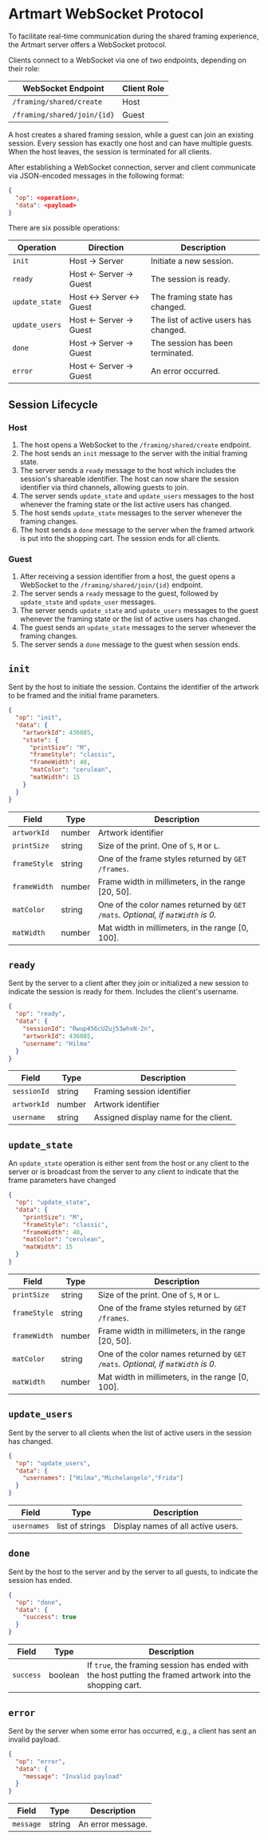 # Artmart WebSocket Protocol

To facilitate real-time communication during the shared framing experience, the Artmart server offers a WebSocket protocol.

Clients connect to a WebSocket via one of two endpoints, depending on their role:

WebSocket Endpoint          | Client Role
----------------------------|------------
`/framing/shared/create`    | Host
`/framing/shared/join/{id}` | Guest

A host creates a shared framing session, while a guest can join an existing session. Every session has exactly one host and can have multiple guests. When the host leaves, the session is terminated for all clients.

After establishing a WebSocket connection, server and client communicate via JSON-encoded messages in the following format:

```json
{
  "op": <operation>,
  "data": <payload>
}
```

There are six possible operations:

Operation      | Direction             | Description
---------------|-----------------------|------------
`init`         | Host → Server         | Initiate a new session.
`ready`        | Host ← Server → Guest | The session is ready.
`update_state` | Host ↔ Server ↔ Guest | The framing state has changed.
`update_users` | Host ← Server → Guest | The list of active users has changed.
`done`         | Host → Server → Guest | The session has been terminated.
`error`        | Host ← Server → Guest | An error occurred.

## Session Lifecycle

### Host

1. The host opens a WebSocket to the `/framing/shared/create` endpoint.
2. The host sends an `init` message to the server with the initial framing state.
3. The server sends a `ready` message to the host which includes the session's shareable identifier. The host can now share the session identifier via third channels, allowing guests to join.
4. The server sends `update_state` and `update_users` messages to the host whenever the framing state or the list active users has changed.
5. The host sends `update_state` messages to the server whenever the framing changes.
6. The host sends a `done` message to the server when the framed artwork is put into the shopping cart. The session ends for all clients.

### Guest

1. After receiving a session identifier from a host, the guest opens a WebSocket to the `/framing/shared/join/{id}` endpoint.
2. The server sends a `ready` message to the guest, followed by `update_state` and `update_user` messages.
3. The server sends `update_state` and `update_users` messages to the guest whenever the framing state or the list of active users has changed.
4. The guest sends an `update_state` messages to the server whenever the framing changes.
5. The server sends a `done` message to the guest when session ends.

## `init`

Sent by the host to initiate the session. Contains the identifier of the artwork to be framed and the initial frame parameters.

```json
{
  "op": "init",
  "data": {
    "artworkId": 436085,
    "state": {
      "printSize": "M",
      "frameStyle": "classic",
      "frameWidth": 40,
      "matColor": "cerulean",
      "matWidth": 15  
    }      
  }
}
```

Field        | Type   | Description
-------------|--------|------------
`artworkId`  | number | Artwork identifier
`printSize`  | string | Size of the print. One of `S`, `M` or `L`.
`frameStyle` | string | One of the frame styles returned by `GET /frames`.
`frameWidth` | number | Frame width in millimeters, in the range [20, 50].
`matColor`   | string | One of the color names returned by `GET /mats`. *Optional, if `matWidth` is 0.*
`matWidth`   | number | Mat width in millimeters, in the range [0, 100].

## `ready`

Sent by the server to a client after they join or initialized a new session to indicate the session is ready for them. Includes the client's username.

```json
{
  "op": "ready",
  "data": {
    "sessionId": "Rwup456cUZuj53whxN-2n",
    "artworkId": 436085,
    "username": "Hilma"
  }
}
```

Field       | Type   | Description
------------|--------|------------
`sessionId` | string | Framing session identifier
`artworkId` | number | Artwork identifier
`username`  | string | Assigned display name for the client.

## `update_state`

An `update_state`  operation is either sent from the host or any client to the server or is broadcast from the server to any client to indicate that the frame parameters have changed

```json
{
  "op": "update_state",
  "data": {
    "printSize": "M",
    "frameStyle": "classic",
    "frameWidth": 40,
    "matColor": "cerulean",
    "matWidth": 15
  }
}
```

Field        | Type   | Description
-------------|--------|------------
`printSize`  | string | Size of the print. One of `S`, `M` or `L`.
`frameStyle` | string | One of the frame styles returned by `GET /frames`.
`frameWidth` | number | Frame width in millimeters, in the range [20, 50].
`matColor`   | string | One of the color names returned by `GET /mats`. *Optional, if `matWidth` is 0.*
`matWidth`   | number | Mat width in millimeters, in the range [0, 100].

## `update_users`

Sent by the server to all clients when the list of active users in the session has changed.

```json
{
  "op": "update_users",
  "data": {
    "usernames": ["Hilma","Michelangelo","Frida"]
  }
}
```

Field       | Type            | Description
------------|-----------------|------------
`usernames` | list of strings | Display names of all active users.

## `done`

Sent by the host to the server and by the server to all guests, to indicate the session has ended.

```json
{
  "op": "done",
  "data": {
    "success": true
  }
}
```

Field     | Type    | Description
----------|---------|------------
`success` | boolean | If `true`, the framing session has ended with the host putting the framed artwork into the shopping cart.

## `error`

Sent by the server when some error has occurred, e.g., a client has sent an invalid payload.

```json
{
  "op": "error",
  "data": {
    "message": "Invalid payload"
  }
}
```

Field     | Type   | Description
----------|--------|------------
`message` | string | An error message.
